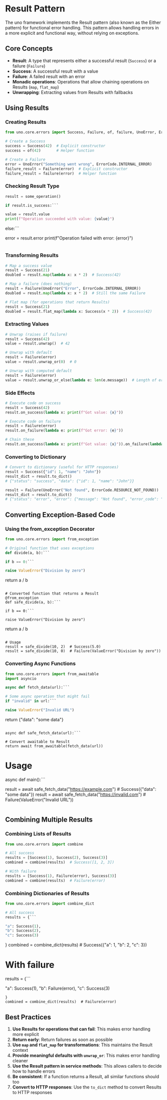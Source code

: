# Result Pattern

The uno framework implements the Result pattern (also known as the Either pattern) for functional error handling. This pattern allows handling errors in a more explicit and functional way, without relying on exceptions.

## Core Concepts

- **Result**: A type that represents either a successful result (`Success`) or a failure (`Failure`)
- **Success**: A successful result with a value
- **Failure**: A failed result with an error
- **Monadic operations**: Operations that allow chaining operations on Results (`map`, `flat_map`)
- **Unwrapping**: Extracting values from Results with fallbacks

## Using Results

### Creating Results

```python
from uno.core.errors import Success, Failure, of, failure, UnoError, ErrorCode

# Create a Success
success = Success(42)  # Explicit constructor
success = of(42)       # Helper function

# Create a Failure
error = UnoError("Something went wrong", ErrorCode.INTERNAL_ERROR)
failure_result = Failure(error)  # Explicit constructor
failure_result = failure(error)  # Helper function
```

### Checking Result Type

```python
result = some_operation()

if result.is_success:```

value = result.value
print(f"Operation succeeded with value: {value}")
```
else:```

error = result.error
print(f"Operation failed with error: {error}")
```
```

### Transforming Results

```python
# Map a success value
result = Success(21)
doubled = result.map(lambda x: x * 2)  # Success(42)

# Map a failure (does nothing)
result = Failure(UnoError("Error", ErrorCode.INTERNAL_ERROR))
doubled = result.map(lambda x: x * 2)  # Still the same Failure

# Flat map (for operations that return Results)
result = Success(21)
doubled = result.flat_map(lambda x: Success(x * 2))  # Success(42)
```

### Extracting Values

```python
# Unwrap (raises if failure)
result = Success(42)
value = result.unwrap()  # 42

# Unwrap with default
result = Failure(error)
value = result.unwrap_or(0)  # 0

# Unwrap with computed default
result = Failure(error)
value = result.unwrap_or_else(lambda e: len(e.message))  # Length of error message
```

### Side Effects

```python
# Execute code on success
result = Success(42)
result.on_success(lambda x: print(f"Got value: {x}"))

# Execute code on failure
result = Failure(error)
result.on_failure(lambda e: print(f"Got error: {e}"))

# Chain these
result.on_success(lambda x: print(f"Got value: {x}")).on_failure(lambda e: print(f"Got error: {e}"))
```

### Converting to Dictionary

```python
# Convert to dictionary (useful for HTTP responses)
result = Success({"id": 1, "name": "John"})
result_dict = result.to_dict()
# {"status": "success", "data": {"id": 1, "name": "John"}}

result = Failure(UnoError("Not found", ErrorCode.RESOURCE_NOT_FOUND))
result_dict = result.to_dict()
# {"status": "error", "error": {"message": "Not found", "error_code": "CORE-0005", "context": {}}}
```

## Converting Exception-Based Code

### Using the from_exception Decorator

```python
from uno.core.errors import from_exception

# Original function that uses exceptions
def divide(a, b):```

if b == 0:```

raise ValueError("Division by zero")
```
return a / b
```

# Converted function that returns a Result
@from_exception
def safe_divide(a, b):```

if b == 0:```

raise ValueError("Division by zero")
```
return a / b
```

# Usage
result = safe_divide(10, 2)  # Success(5.0)
result = safe_divide(10, 0)  # Failure(ValueError("Division by zero"))
```

### Converting Async Functions

```python
from uno.core.errors import from_awaitable
import asyncio

async def fetch_data(url):```

# Some async operation that might fail
if "invalid" in url:```

raise ValueError("Invalid URL")
```
return {"data": "some data"}
```

async def safe_fetch_data(url):```

# Convert awaitable to Result
return await from_awaitable(fetch_data(url))
```

# Usage
async def main():```

result = await safe_fetch_data("https://example.com")  # Success({"data": "some data"})
result = await safe_fetch_data("https://invalid.com")  # Failure(ValueError("Invalid URL"))
```
```

## Combining Multiple Results

### Combining Lists of Results

```python
from uno.core.errors import combine

# All success
results = [Success(1), Success(2), Success(3)]
combined = combine(results)  # Success([1, 2, 3])

# With failure
results = [Success(1), Failure(error), Success(3)]
combined = combine(results)  # Failure(error)
```

### Combining Dictionaries of Results

```python
from uno.core.errors import combine_dict

# All success
results = {```

"a": Success(1),
"b": Success(2),
"c": Success(3)
```
}
combined = combine_dict(results)  # Success({"a": 1, "b": 2, "c": 3})

# With failure
results = {```

"a": Success(1),
"b": Failure(error),
"c": Success(3)
```
}
combined = combine_dict(results)  # Failure(error)
```

## Best Practices

1. **Use Results for operations that can fail**: This makes error handling more explicit
2. **Return early**: Return failures as soon as possible
3. **Use `map` and `flat_map` for transformations**: This maintains the Result context
4. **Provide meaningful defaults with `unwrap_or`**: This makes error handling cleaner
5. **Use the Result pattern in service methods**: This allows callers to decide how to handle errors
6. **Be consistent**: If a function returns a Result, all similar functions should too
7. **Convert to HTTP responses**: Use the `to_dict` method to convert Results to HTTP responses